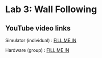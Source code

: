 # Lab 3: Wall Following

## YouTube video links
Simulator (individual) : [FILL ME IN](https://youtu.be/hjQlqSTLw0M)

Hardware (group) : [FILL ME IN](https://youtu.be/qWendkbM0qM)
